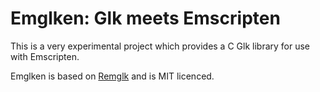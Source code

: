 Emglken: Glk meets Emscripten
=============================

This is a very experimental project which provides a C Glk library for use with Emscripten.

Emglken is based on [Remglk](https://github.com/erkyrath/remglk) and is MIT licenced.